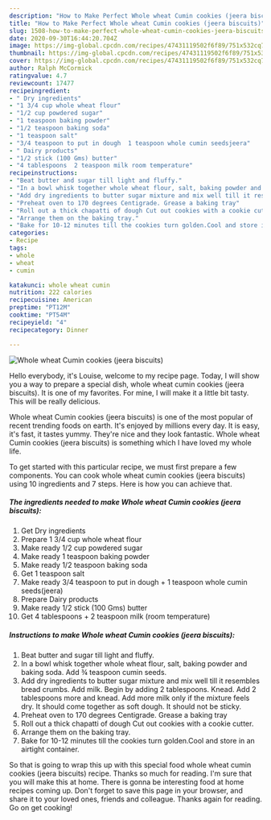 ```yaml
---
description: "How to Make Perfect Whole wheat Cumin cookies (jeera biscuits)"
title: "How to Make Perfect Whole wheat Cumin cookies (jeera biscuits)"
slug: 1508-how-to-make-perfect-whole-wheat-cumin-cookies-jeera-biscuits
date: 2020-09-30T16:44:20.704Z
image: https://img-global.cpcdn.com/recipes/47431119502f6f89/751x532cq70/whole-wheat-cumin-cookies-jeera-biscuits-recipe-main-photo.jpg
thumbnail: https://img-global.cpcdn.com/recipes/47431119502f6f89/751x532cq70/whole-wheat-cumin-cookies-jeera-biscuits-recipe-main-photo.jpg
cover: https://img-global.cpcdn.com/recipes/47431119502f6f89/751x532cq70/whole-wheat-cumin-cookies-jeera-biscuits-recipe-main-photo.jpg
author: Ralph McCormick
ratingvalue: 4.7
reviewcount: 17477
recipeingredient:
- " Dry ingredients"
- "1 3/4 cup whole wheat flour"
- "1/2 cup powdered sugar"
- "1 teaspoon baking powder"
- "1/2 teaspoon baking soda"
- "1 teaspoon salt"
- "3/4 teaspoon to put in dough  1 teaspoon whole cumin seedsjeera"
- " Dairy products"
- "1/2 stick (100 Gms) butter"
- "4 tablespoons  2 teaspoon milk room temperature"
recipeinstructions:
- "Beat butter and sugar till light and fluffy."
- "In a bowl whisk together whole wheat flour, salt, baking powder and baking soda. Add ¾ teaspoon cumin seeds."
- "Add dry ingredients to butter sugar mixture and mix well till it resembles bread crumbs. Add milk. Begin by adding 2 tablespoons. Knead. Add 2 tablespoons more and knead. Add more milk only if the mixture feels dry. It should come together as soft dough. It should not be sticky."
- "Preheat oven to 170 degrees Centigrade. Grease a baking tray"
- "Roll out a thick chapatti of dough Cut out cookies with a cookie cutter."
- "Arrange them on the baking tray."
- "Bake for 10-12 minutes till the cookies turn golden.Cool and store in an airtight container."
categories:
- Recipe
tags:
- whole
- wheat
- cumin

katakunci: whole wheat cumin 
nutrition: 222 calories
recipecuisine: American
preptime: "PT12M"
cooktime: "PT54M"
recipeyield: "4"
recipecategory: Dinner

---
```



![Whole wheat Cumin cookies (jeera biscuits)](https://img-global.cpcdn.com/recipes/47431119502f6f89/751x532cq70/whole-wheat-cumin-cookies-jeera-biscuits-recipe-main-photo.jpg)

Hello everybody, it's Louise, welcome to my recipe page. Today, I will show you a way to prepare a special dish, whole wheat cumin cookies (jeera biscuits). It is one of my favorites. For mine, I will make it a little bit tasty. This will be really delicious.

Whole wheat Cumin cookies (jeera biscuits) is one of the most popular of recent trending foods on earth. It's enjoyed by millions every day. It is easy, it's fast, it tastes yummy. They're nice and they look fantastic. Whole wheat Cumin cookies (jeera biscuits) is something which I have loved my whole life.




To get started with this particular recipe, we must first prepare a few components. You can cook whole wheat cumin cookies (jeera biscuits) using 10 ingredients and 7 steps. Here is how you can achieve that.

<!--inarticleads1-->

##### The ingredients needed to make Whole wheat Cumin cookies (jeera biscuits):

1. Get  Dry ingredients
1. Prepare 1 3/4 cup whole wheat flour
1. Make ready 1/2 cup powdered sugar
1. Make ready 1 teaspoon baking powder
1. Make ready 1/2 teaspoon baking soda
1. Get 1 teaspoon salt
1. Make ready 3/4 teaspoon to put in dough + 1 teaspoon whole cumin seeds(jeera)
1. Prepare  Dairy products
1. Make ready 1/2 stick (100 Gms) butter
1. Get 4 tablespoons + 2 teaspoon milk (room temperature)




<!--inarticleads2-->

##### Instructions to make Whole wheat Cumin cookies (jeera biscuits):

1. Beat butter and sugar till light and fluffy.
1. In a bowl whisk together whole wheat flour, salt, baking powder and baking soda. Add ¾ teaspoon cumin seeds.
1. Add dry ingredients to butter sugar mixture and mix well till it resembles bread crumbs. Add milk. Begin by adding 2 tablespoons. Knead. Add 2 tablespoons more and knead. Add more milk only if the mixture feels dry. It should come together as soft dough. It should not be sticky.
1. Preheat oven to 170 degrees Centigrade. Grease a baking tray
1. Roll out a thick chapatti of dough Cut out cookies with a cookie cutter.
1. Arrange them on the baking tray.
1. Bake for 10-12 minutes till the cookies turn golden.Cool and store in an airtight container.




So that is going to wrap this up with this special food whole wheat cumin cookies (jeera biscuits) recipe. Thanks so much for reading. I'm sure that you will make this at home. There is gonna be interesting food at home recipes coming up. Don't forget to save this page in your browser, and share it to your loved ones, friends and colleague. Thanks again for reading. Go on get cooking!

